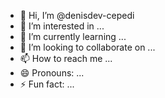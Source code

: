 - 👋 Hi, I’m @denisdev-cepedi
- 👀 I’m interested in ...
- 🌱 I’m currently learning ...
- 💞️ I’m looking to collaborate on ...
- 📫 How to reach me ...
- 😄 Pronouns: ...
- ⚡ Fun fact: ...

<!---
denisdev-cepedi/denisdev-cepedi is a ✨ special ✨ repository because its `README.md` (this file) appears on your GitHub profile.
You can click the Preview link to take a look at your changes.
--->
